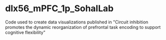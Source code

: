 # dlx56_mPFC_1p_SohalLab
Code used to create data visualizations published in "Circuit inhibition promotes the dynamic reorganization of prefrontal task encoding to support cognitive flexibility"
